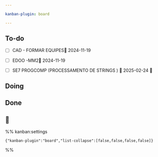 ```yaml
---

kanban-plugin: board

---
```


## To-do

- [ ] CAD - FORMAR EQUIPES📅 2024-11-19
- [ ] EDOO -MM2📅 2024-11-19
- [ ] SE7 PROGCOMP (PROCESSAMENTO DE STRINGS ) 📅 2025-02-24 🔼


## Doing



## Done



## 📅





%% kanban:settings
```
{"kanban-plugin":"board","list-collapse":[false,false,false,false]}
```
%%